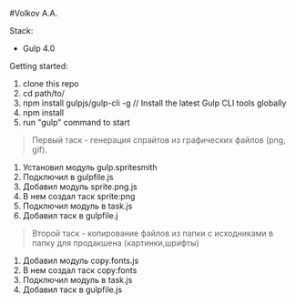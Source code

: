 #Volkov A.A.

Stack:
 - Gulp 4.0
 
Getting started:

1. clone this repo
2. cd path/to/
3. npm install gulpjs/gulp-cli -g  // Install the latest Gulp CLI tools globally
4. npm install
6. run "gulp" command to start

>Первый таск - генерация спрайтов из графических файлов (png, gif).

1. Установил модуль gulp.spritesmith
2. Подключил в gulpfile.js
3. Добавил модуль sprite.png.js
4. В нем создал таск sprite:png
5. Подключил модуль в task.js
6. Добавил таск в gulpfile.j

>Второй таск - копирование файлов из папки с исходниками в папку для продакшена (картинки,шрифты)

1. Добавил модуль copy.fonts.js
2. В нем создал таск copy:fonts
3. Подключил модуль в task.js
4. Добавил таск в gulpfile.js




>> 